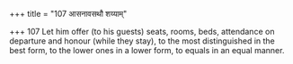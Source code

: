+++
title = "107 आसनावसथौ शय्याम्"

+++
107	Let him offer (to his guests) seats, rooms, beds, attendance on departure and honour (while they stay), to the most distinguished in the best form, to the lower ones in a lower form, to equals in an equal manner.